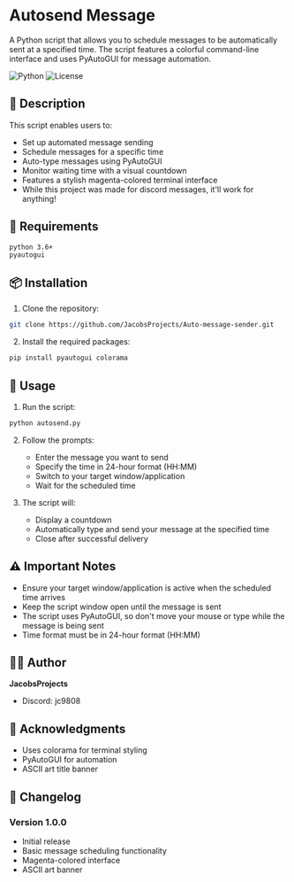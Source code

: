 # Autosend Message

A Python script that allows you to schedule messages to be automatically sent at a specified time. The script features a colorful command-line interface and uses PyAutoGUI for message automation.

![Python](https://img.shields.io/badge/Python-3.6%2B-blue)
![License](https://img.shields.io/badge/License-MIT-green)

## 📝 Description

This script enables users to:
- Set up automated message sending
- Schedule messages for a specific time
- Auto-type messages using PyAutoGUI
- Monitor waiting time with a visual countdown
- Features a stylish magenta-colored terminal interface
- While this project was made for discord messages, it'll work for anything!

## 🔧 Requirements

```
python 3.6+
pyautogui
```

## 📦 Installation

1. Clone the repository:
```bash
git clone https://github.com/JacobsProjects/Auto-message-sender.git
```

2. Install the required packages:
```bash
pip install pyautogui colorama
```

## 🚀 Usage

1. Run the script:
```bash
python autosend.py
```

2. Follow the prompts:
   - Enter the message you want to send
   - Specify the time in 24-hour format (HH:MM)
   - Switch to your target window/application
   - Wait for the scheduled time

3. The script will:
   - Display a countdown
   - Automatically type and send your message at the specified time
   - Close after successful delivery

## ⚠️ Important Notes

- Ensure your target window/application is active when the scheduled time arrives
- Keep the script window open until the message is sent
- The script uses PyAutoGUI, so don't move your mouse or type while the message is being sent
- Time format must be in 24-hour format (HH:MM)

## 👨‍💻 Author

**JacobsProjects**

* Discord: jc9808

## 🎨 Acknowledgments

- Uses colorama for terminal styling
- PyAutoGUI for automation
- ASCII art title banner

## 📜 Changelog

### Version 1.0.0
- Initial release
- Basic message scheduling functionality
- Magenta-colored interface
- ASCII art banner
